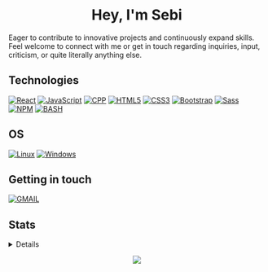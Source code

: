 <h1 align="center">Hey, I'm Sebi</h1>
Eager to contribute to innovative projects and continuously expand skills. Feel welcome to connect with me or get in touch regarding inquiries, input, criticism, or quite literally anything else.

## Technologies
[![React](https://img.shields.io/badge/React-20232A?style=for-the-badge&logo=react&logoColor=61DAFB)](https://github.com/sebilune)
[![JavaScript](https://img.shields.io/badge/JavaScript-F7DF1E?style=for-the-badge&logo=javascript&logoColor=black)](https://github.com/sebilune)
[![CPP](https://img.shields.io/badge/C++-00599D?style=for-the-badge&logo=cplusplus&logoColor=white)](https://github.com/sebilune)
[![HTML5](https://img.shields.io/badge/HTML5-E34F26?style=for-the-badge&logo=html5&logoColor=white)](https://github.com/sebilune)
[![CSS3](https://img.shields.io/badge/CSS3-1572B6?style=for-the-badge&logo=css3&logoColor=white)](https://github.com/sebilune)
[![Bootstrap](https://img.shields.io/badge/Bootstrap-563D7C?style=for-the-badge&logo=bootstrap&logoColor=white)](https://github.com/sebilune)
[![Sass](https://img.shields.io/badge/Sass-CC6699?style=for-the-badge&logo=sass&logoColor=white)](https://github.com/sebilune)
[![NPM](https://img.shields.io/badge/npm-CB3837?style=for-the-badge&logo=npm&logoColor=white)](https://github.com/sebilune)
[![BASH](https://img.shields.io/badge/Bash-000000?style=for-the-badge&logo=gnubash&logoColor=white)](https://github.com/sebilune)

## OS
[![Linux](https://img.shields.io/badge/Linux-FCC624?style=for-the-badge&logo=linux&logoColor=black)](https://github.com/sebilune)
[![Windows](https://img.shields.io/badge/Windows-0078D6?style=for-the-badge&logo=windows&logoColor=white)](https://github.com/sebilune)

## Getting in touch

[![GMAIL](https://img.shields.io/badge/Gmail-D14836?style=for-the-badge&logo=gmail&logoColor=white)](https://mail.google.com/mail/u/0/?fs=1&to=me@sebilune.com&su=Your+Concern&body=Your+message+to+me&tf=cm)

## Stats

<details>
<p align="center">
  <a href="https://github.com/sebilune">
    <img src="http://github-profile-summary-cards.vercel.app/api/cards/profile-details?username=sebilune&theme=transparent" />
  </a>
  <a href="https://github.com/sebilune">
    <img src="https://github-readme-streak-stats.herokuapp.com/?user=sebilune&hide_border=true&card_width=338&theme=transparent" />
  </a>
  <a href="https://github.com/sebilune">
    <img src="http://github-profile-summary-cards.vercel.app/api/cards/stats?username=sebilune&theme=transparent" />
  </a>
  <a href="https://github.com/sebilune">
    <img src="https://github-readme-stats.vercel.app/api/top-langs/?username=sebilune&langs_count=10&exclude_repo=&hide=jupyter%20notebook,vim%20script,cmake,makefile,batchfile,emacs%20lisp,css,html&layout=default&card_width=699&hide_border=true&theme=transparent" />
  </a>
</p>
</details>

<p align="center">
  <a href="https://github.com/sebilune">
    <img src="https://komarev.com/ghpvc/?username=sebilune&color=blue&style=flat)" />
  </a>
</p>
